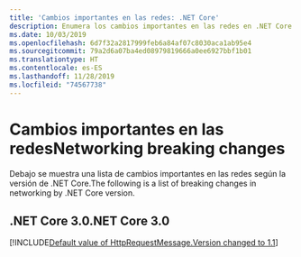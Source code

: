```yaml
---
title: 'Cambios importantes en las redes: .NET Core'
description: Enumera los cambios importantes en las redes en .NET Core.
ms.date: 10/03/2019
ms.openlocfilehash: 6d7f32a2817999feb6a84af07c8030aca1ab95e4
ms.sourcegitcommit: 79a2d6a07ba4ed08979819666a0ee6927bbf1b01
ms.translationtype: HT
ms.contentlocale: es-ES
ms.lasthandoff: 11/28/2019
ms.locfileid: "74567738"
---
```

# <a name="networking-breaking-changes"></a><span data-ttu-id="d74bf-103">Cambios importantes en las redes</span><span class="sxs-lookup"><span data-stu-id="d74bf-103">Networking breaking changes</span></span>

<span data-ttu-id="d74bf-104">Debajo se muestra una lista de cambios importantes en las redes según la versión de .NET Core.</span><span class="sxs-lookup"><span data-stu-id="d74bf-104">The following is a list of breaking changes in networking by .NET Core version.</span></span>

## <a name="net-core-30"></a><span data-ttu-id="d74bf-105">.NET Core 3.0</span><span class="sxs-lookup"><span data-stu-id="d74bf-105">.NET Core 3.0</span></span>

[!INCLUDE[Default value of HttpRequestMessage.Version changed to 1.1](~/includes/core-changes/networking/3.0/httprequestmessage-version-change.md)]
